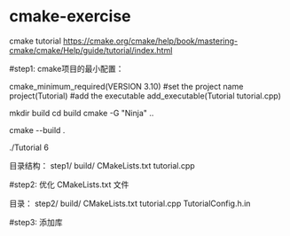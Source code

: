 # cmake-exercise
cmake tutorial
https://cmake.org/cmake/help/book/mastering-cmake/cmake/Help/guide/tutorial/index.html

#step1:
cmake项目的最小配置：

cmake_minimum_required(VERSION 3.10)
#set the project name
project(Tutorial)
#add the executable
add_executable(Tutorial tutorial.cpp)

mkdir build
cd build
cmake -G  "Ninja" ..

cmake --build .

./Tutorial 6


目录结构：
step1/
    build/
    CMakeLists.txt
    tutorial.cpp

#step2:
优化 CMakeLists.txt 文件

目录：
step2/
    build/
    CMakeLists.txt
    tutorial.cpp
    TutorialConfig.h.in

#step3: 添加库    









